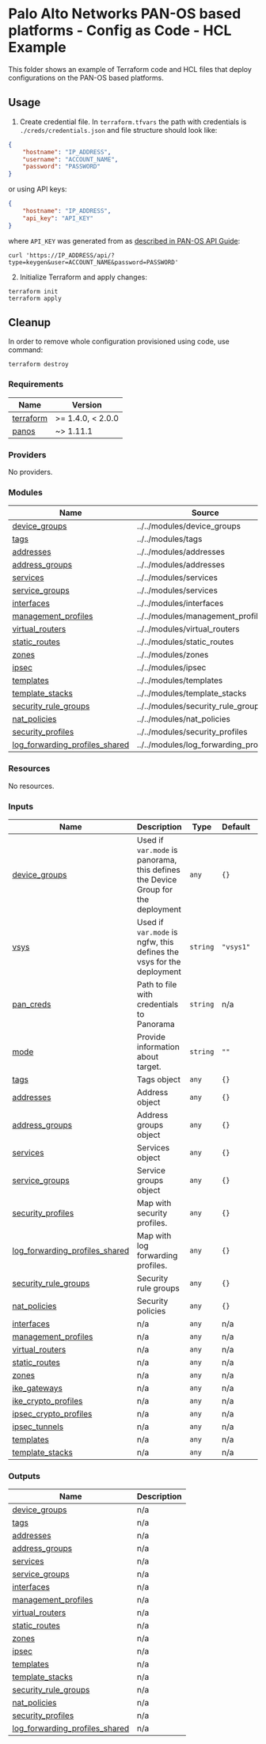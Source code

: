 # Palo Alto Networks PAN-OS based platforms - Config as Code - HCL Example

This folder shows an example of Terraform code and HCL files that deploy configurations on the PAN-OS based platforms.

## Usage

1. Create credential file. In `terraform.tfvars` the path with credentials is ``./creds/credentials.json`` and file structure should look like:
```json
{
    "hostname": "IP_ADDRESS",
    "username": "ACCOUNT_NAME",
    "password": "PASSWORD"
}
```

or using API keys:

```json
{
    "hostname": "IP_ADDRESS",
    "api_key": "API_KEY"
}
```

where `API_KEY` was generated from as [described in PAN-OS API Guide](https://docs.paloaltonetworks.com/pan-os/10-2/pan-os-panorama-api/get-started-with-the-pan-os-xml-api/get-your-api-key):

```
curl 'https://IP_ADDRESS/api/?type=keygen&user=ACCOUNT_NAME&password=PASSWORD'
```


2. Initialize Terraform and apply changes:

```
terraform init
terraform apply
```

## Cleanup

In order to remove whole configuration provisioned using code, use command:

```
terraform destroy
```

<!-- BEGINNING OF PRE-COMMIT-TERRAFORM DOCS HOOK -->
### Requirements

| Name | Version |
|------|---------|
| <a name="requirement_terraform"></a> [terraform](#requirement\_terraform) | >= 1.4.0, < 2.0.0 |
| <a name="requirement_panos"></a> [panos](#requirement\_panos) | ~> 1.11.1 |

### Providers

No providers.

### Modules

| Name | Source | Version |
|------|--------|---------|
| <a name="module_device_groups"></a> [device\_groups](#module\_device\_groups) | ../../modules/device_groups | n/a |
| <a name="module_tags"></a> [tags](#module\_tags) | ../../modules/tags | n/a |
| <a name="module_addresses"></a> [addresses](#module\_addresses) | ../../modules/addresses | n/a |
| <a name="module_address_groups"></a> [address\_groups](#module\_address\_groups) | ../../modules/addresses | n/a |
| <a name="module_services"></a> [services](#module\_services) | ../../modules/services | n/a |
| <a name="module_service_groups"></a> [service\_groups](#module\_service\_groups) | ../../modules/services | n/a |
| <a name="module_interfaces"></a> [interfaces](#module\_interfaces) | ../../modules/interfaces | n/a |
| <a name="module_management_profiles"></a> [management\_profiles](#module\_management\_profiles) | ../../modules/management_profiles | n/a |
| <a name="module_virtual_routers"></a> [virtual\_routers](#module\_virtual\_routers) | ../../modules/virtual_routers | n/a |
| <a name="module_static_routes"></a> [static\_routes](#module\_static\_routes) | ../../modules/static_routes | n/a |
| <a name="module_zones"></a> [zones](#module\_zones) | ../../modules/zones | n/a |
| <a name="module_ipsec"></a> [ipsec](#module\_ipsec) | ../../modules/ipsec | n/a |
| <a name="module_templates"></a> [templates](#module\_templates) | ../../modules/templates | n/a |
| <a name="module_template_stacks"></a> [template\_stacks](#module\_template\_stacks) | ../../modules/template_stacks | n/a |
| <a name="module_security_rule_groups"></a> [security\_rule\_groups](#module\_security\_rule\_groups) | ../../modules/security_rule_groups | n/a |
| <a name="module_nat_policies"></a> [nat\_policies](#module\_nat\_policies) | ../../modules/nat_policies | n/a |
| <a name="module_security_profiles"></a> [security\_profiles](#module\_security\_profiles) | ../../modules/security_profiles | n/a |
| <a name="module_log_forwarding_profiles_shared"></a> [log\_forwarding\_profiles\_shared](#module\_log\_forwarding\_profiles\_shared) | ../../modules/log_forwarding_profiles | n/a |

### Resources

No resources.

### Inputs

| Name | Description | Type | Default | Required |
|------|-------------|------|---------|:--------:|
| <a name="input_device_groups"></a> [device\_groups](#input\_device\_groups) | Used if `var.mode` is panorama, this defines the Device Group for the deployment | `any` | `{}` | no |
| <a name="input_vsys"></a> [vsys](#input\_vsys) | Used if `var.mode` is ngfw, this defines the vsys for the deployment | `string` | `"vsys1"` | no |
| <a name="input_pan_creds"></a> [pan\_creds](#input\_pan\_creds) | Path to file with credentials to Panorama | `string` | n/a | yes |
| <a name="input_mode"></a> [mode](#input\_mode) | Provide information about target. | `string` | `""` | no |
| <a name="input_tags"></a> [tags](#input\_tags) | Tags object | `any` | `{}` | no |
| <a name="input_addresses"></a> [addresses](#input\_addresses) | Address object | `any` | `{}` | no |
| <a name="input_address_groups"></a> [address\_groups](#input\_address\_groups) | Address groups object | `any` | `{}` | no |
| <a name="input_services"></a> [services](#input\_services) | Services object | `any` | `{}` | no |
| <a name="input_service_groups"></a> [service\_groups](#input\_service\_groups) | Service groups object | `any` | `{}` | no |
| <a name="input_security_profiles"></a> [security\_profiles](#input\_security\_profiles) | Map with security profiles. | `any` | `{}` | no |
| <a name="input_log_forwarding_profiles_shared"></a> [log\_forwarding\_profiles\_shared](#input\_log\_forwarding\_profiles\_shared) | Map with log forwarding profiles. | `any` | `{}` | no |
| <a name="input_security_rule_groups"></a> [security\_rule\_groups](#input\_security\_rule\_groups) | Security rule groups | `any` | `{}` | no |
| <a name="input_nat_policies"></a> [nat\_policies](#input\_nat\_policies) | Security policies | `any` | `{}` | no |
| <a name="input_interfaces"></a> [interfaces](#input\_interfaces) | n/a | `any` | n/a | yes |
| <a name="input_management_profiles"></a> [management\_profiles](#input\_management\_profiles) | n/a | `any` | n/a | yes |
| <a name="input_virtual_routers"></a> [virtual\_routers](#input\_virtual\_routers) | n/a | `any` | n/a | yes |
| <a name="input_static_routes"></a> [static\_routes](#input\_static\_routes) | n/a | `any` | n/a | yes |
| <a name="input_zones"></a> [zones](#input\_zones) | n/a | `any` | n/a | yes |
| <a name="input_ike_gateways"></a> [ike\_gateways](#input\_ike\_gateways) | n/a | `any` | n/a | yes |
| <a name="input_ike_crypto_profiles"></a> [ike\_crypto\_profiles](#input\_ike\_crypto\_profiles) | n/a | `any` | n/a | yes |
| <a name="input_ipsec_crypto_profiles"></a> [ipsec\_crypto\_profiles](#input\_ipsec\_crypto\_profiles) | n/a | `any` | n/a | yes |
| <a name="input_ipsec_tunnels"></a> [ipsec\_tunnels](#input\_ipsec\_tunnels) | n/a | `any` | n/a | yes |
| <a name="input_templates"></a> [templates](#input\_templates) | n/a | `any` | n/a | yes |
| <a name="input_template_stacks"></a> [template\_stacks](#input\_template\_stacks) | n/a | `any` | n/a | yes |

### Outputs

| Name | Description |
|------|-------------|
| <a name="output_device_groups"></a> [device\_groups](#output\_device\_groups) | n/a |
| <a name="output_tags"></a> [tags](#output\_tags) | n/a |
| <a name="output_addresses"></a> [addresses](#output\_addresses) | n/a |
| <a name="output_address_groups"></a> [address\_groups](#output\_address\_groups) | n/a |
| <a name="output_services"></a> [services](#output\_services) | n/a |
| <a name="output_service_groups"></a> [service\_groups](#output\_service\_groups) | n/a |
| <a name="output_interfaces"></a> [interfaces](#output\_interfaces) | n/a |
| <a name="output_management_profiles"></a> [management\_profiles](#output\_management\_profiles) | n/a |
| <a name="output_virtual_routers"></a> [virtual\_routers](#output\_virtual\_routers) | n/a |
| <a name="output_static_routes"></a> [static\_routes](#output\_static\_routes) | n/a |
| <a name="output_zones"></a> [zones](#output\_zones) | n/a |
| <a name="output_ipsec"></a> [ipsec](#output\_ipsec) | n/a |
| <a name="output_templates"></a> [templates](#output\_templates) | n/a |
| <a name="output_template_stacks"></a> [template\_stacks](#output\_template\_stacks) | n/a |
| <a name="output_security_rule_groups"></a> [security\_rule\_groups](#output\_security\_rule\_groups) | n/a |
| <a name="output_nat_policies"></a> [nat\_policies](#output\_nat\_policies) | n/a |
| <a name="output_security_profiles"></a> [security\_profiles](#output\_security\_profiles) | n/a |
| <a name="output_log_forwarding_profiles_shared"></a> [log\_forwarding\_profiles\_shared](#output\_log\_forwarding\_profiles\_shared) | n/a |
<!-- END OF PRE-COMMIT-TERRAFORM DOCS HOOK -->